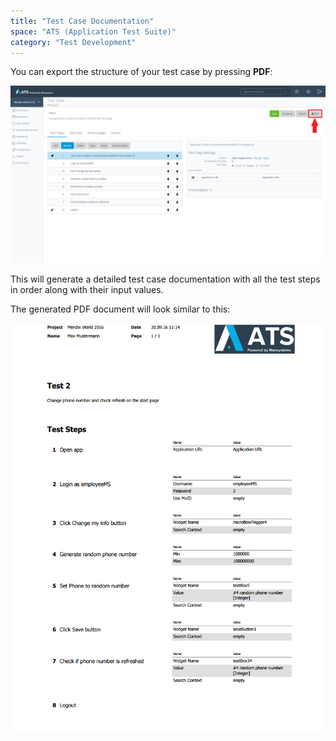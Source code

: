 ```yaml
---
title: "Test Case Documentation"
space: "ATS (Application Test Suite)"
category: "Test Development"
---
```

You can export the structure of your test case by pressing **PDF**:

![PDF export button](attachments/Test+Case+Documentation/exportButton.png)

This will generate a detailed test case documentation with all the test steps in order along with their input values.

The generated PDF document will look similar to this:

![PDF export document](attachments/Test+Case+Documentation/exportDocument.png)
